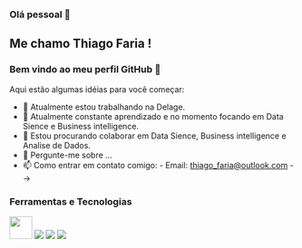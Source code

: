 ### Olá pessoal 👋

## Me chamo Thiago Faria ! 
### Bem vindo ao meu perfil GitHub 👋

Aqui estão algumas idéias para você começar:

- 🔭 Atualmente estou trabalhando na Delage.
- 🌱 Atualmente constante aprendizado e no momento focando em Data Sience e Business intelligence.
- 👯 Estou procurando colaborar em Data Sience, Business intelligence e Analise de Dados.
- 💬 Pergunte-me sobre ...
- 📫 Como entrar em contato comigo: 
      - Email: thiago_faria@outlook.com
-->

### Ferramentas e Tecnologias

<img src="https://cdn.jsdelivr.net/gh/devicons/devicon/icons/git/git-original.svg" width="40" height="40"/>
<img src="https://cdn.jsdelivr.net/gh/devicons/devicon/icons/azure/azure-original-wordmark.svg" />
<img src="https://cdn.jsdelivr.net/gh/devicons/devicon/icons/microsoftsqlserver/microsoftsqlserver-plain-wordmark.svg" />
<img src="https://cdn.jsdelivr.net/gh/devicons/devicon/icons/python/python-original-wordmark.svg" />
